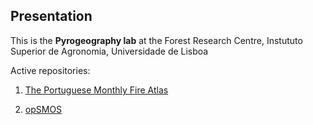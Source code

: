 ## Presentation

This is the **Pyrogeography lab** at the Forest Research Centre, Instututo Superior de Agronomia, Universidade de Lisboa 

Active repositories:
1. [The Portuguese Monthly Fire Atlas](https://github.com/cef-pyrogeography-lab/portugal-fire-atlas.git)

2. [opSMOS](https://github.com/cef-pyrogeography-lab/opSMOS)

<!--
Journals where we publish or might consider publishing our work:

- Remote Sensing:
  - Remote Sensing of Environment
  - ...

- Software
  - SoftwareX (2.868)
  - Plos One (3.752)
  - Ecography (6.802)
  - Computers and Geosciences (5.168)
  - PeerJ (3.061)
  - Computing in Science and Engineering (2.152)
-->


<!--

**Here are some ideas to get you started:**

🙋‍♀️ A short introduction - what is your organization all about?
🌈 Contribution guidelines - how can the community get involved?
👩‍💻 Useful resources - where can the community find your docs? Is there anything else the community should know?
🍿 Fun facts - what does your team eat for breakfast?
🧙 Remember, you can do mighty things with the power of [Markdown](https://docs.github.com/github/writing-on-github/getting-started-with-writing-and-formatting-on-github/basic-writing-and-formatting-syntax)
-->

